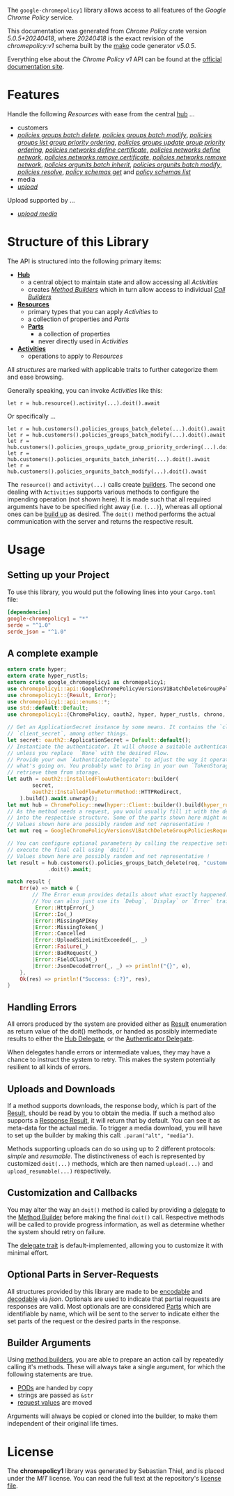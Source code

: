 <!---
DO NOT EDIT !
This file was generated automatically from 'src/generator/templates/api/README.md.mako'
DO NOT EDIT !
-->
The `google-chromepolicy1` library allows access to all features of the *Google Chrome Policy* service.

This documentation was generated from *Chrome Policy* crate version *5.0.5+20240418*, where *20240418* is the exact revision of the *chromepolicy:v1* schema built by the [mako](http://www.makotemplates.org/) code generator *v5.0.5*.

Everything else about the *Chrome Policy* *v1* API can be found at the
[official documentation site](http://developers.google.com/chrome/policy).
# Features

Handle the following *Resources* with ease from the central [hub](https://docs.rs/google-chromepolicy1/5.0.5+20240418/google_chromepolicy1/ChromePolicy) ...

* customers
 * [*policies groups batch delete*](https://docs.rs/google-chromepolicy1/5.0.5+20240418/google_chromepolicy1/api::CustomerPolicyGroupBatchDeleteCall), [*policies groups batch modify*](https://docs.rs/google-chromepolicy1/5.0.5+20240418/google_chromepolicy1/api::CustomerPolicyGroupBatchModifyCall), [*policies groups list group priority ordering*](https://docs.rs/google-chromepolicy1/5.0.5+20240418/google_chromepolicy1/api::CustomerPolicyGroupListGroupPriorityOrderingCall), [*policies groups update group priority ordering*](https://docs.rs/google-chromepolicy1/5.0.5+20240418/google_chromepolicy1/api::CustomerPolicyGroupUpdateGroupPriorityOrderingCall), [*policies networks define certificate*](https://docs.rs/google-chromepolicy1/5.0.5+20240418/google_chromepolicy1/api::CustomerPolicyNetworkDefineCertificateCall), [*policies networks define network*](https://docs.rs/google-chromepolicy1/5.0.5+20240418/google_chromepolicy1/api::CustomerPolicyNetworkDefineNetworkCall), [*policies networks remove certificate*](https://docs.rs/google-chromepolicy1/5.0.5+20240418/google_chromepolicy1/api::CustomerPolicyNetworkRemoveCertificateCall), [*policies networks remove network*](https://docs.rs/google-chromepolicy1/5.0.5+20240418/google_chromepolicy1/api::CustomerPolicyNetworkRemoveNetworkCall), [*policies orgunits batch inherit*](https://docs.rs/google-chromepolicy1/5.0.5+20240418/google_chromepolicy1/api::CustomerPolicyOrgunitBatchInheritCall), [*policies orgunits batch modify*](https://docs.rs/google-chromepolicy1/5.0.5+20240418/google_chromepolicy1/api::CustomerPolicyOrgunitBatchModifyCall), [*policies resolve*](https://docs.rs/google-chromepolicy1/5.0.5+20240418/google_chromepolicy1/api::CustomerPolicyResolveCall), [*policy schemas get*](https://docs.rs/google-chromepolicy1/5.0.5+20240418/google_chromepolicy1/api::CustomerPolicySchemaGetCall) and [*policy schemas list*](https://docs.rs/google-chromepolicy1/5.0.5+20240418/google_chromepolicy1/api::CustomerPolicySchemaListCall)
* media
 * [*upload*](https://docs.rs/google-chromepolicy1/5.0.5+20240418/google_chromepolicy1/api::MediaUploadCall)


Upload supported by ...

* [*upload media*](https://docs.rs/google-chromepolicy1/5.0.5+20240418/google_chromepolicy1/api::MediaUploadCall)



# Structure of this Library

The API is structured into the following primary items:

* **[Hub](https://docs.rs/google-chromepolicy1/5.0.5+20240418/google_chromepolicy1/ChromePolicy)**
    * a central object to maintain state and allow accessing all *Activities*
    * creates [*Method Builders*](https://docs.rs/google-chromepolicy1/5.0.5+20240418/google_chromepolicy1/client::MethodsBuilder) which in turn
      allow access to individual [*Call Builders*](https://docs.rs/google-chromepolicy1/5.0.5+20240418/google_chromepolicy1/client::CallBuilder)
* **[Resources](https://docs.rs/google-chromepolicy1/5.0.5+20240418/google_chromepolicy1/client::Resource)**
    * primary types that you can apply *Activities* to
    * a collection of properties and *Parts*
    * **[Parts](https://docs.rs/google-chromepolicy1/5.0.5+20240418/google_chromepolicy1/client::Part)**
        * a collection of properties
        * never directly used in *Activities*
* **[Activities](https://docs.rs/google-chromepolicy1/5.0.5+20240418/google_chromepolicy1/client::CallBuilder)**
    * operations to apply to *Resources*

All *structures* are marked with applicable traits to further categorize them and ease browsing.

Generally speaking, you can invoke *Activities* like this:

```Rust,ignore
let r = hub.resource().activity(...).doit().await
```

Or specifically ...

```ignore
let r = hub.customers().policies_groups_batch_delete(...).doit().await
let r = hub.customers().policies_groups_batch_modify(...).doit().await
let r = hub.customers().policies_groups_update_group_priority_ordering(...).doit().await
let r = hub.customers().policies_orgunits_batch_inherit(...).doit().await
let r = hub.customers().policies_orgunits_batch_modify(...).doit().await
```

The `resource()` and `activity(...)` calls create [builders][builder-pattern]. The second one dealing with `Activities`
supports various methods to configure the impending operation (not shown here). It is made such that all required arguments have to be
specified right away (i.e. `(...)`), whereas all optional ones can be [build up][builder-pattern] as desired.
The `doit()` method performs the actual communication with the server and returns the respective result.

# Usage

## Setting up your Project

To use this library, you would put the following lines into your `Cargo.toml` file:

```toml
[dependencies]
google-chromepolicy1 = "*"
serde = "^1.0"
serde_json = "^1.0"
```

## A complete example

```Rust
extern crate hyper;
extern crate hyper_rustls;
extern crate google_chromepolicy1 as chromepolicy1;
use chromepolicy1::api::GoogleChromePolicyVersionsV1BatchDeleteGroupPoliciesRequest;
use chromepolicy1::{Result, Error};
use chromepolicy1::api::enums::*;
use std::default::Default;
use chromepolicy1::{ChromePolicy, oauth2, hyper, hyper_rustls, chrono, FieldMask};

// Get an ApplicationSecret instance by some means. It contains the `client_id` and
// `client_secret`, among other things.
let secret: oauth2::ApplicationSecret = Default::default();
// Instantiate the authenticator. It will choose a suitable authentication flow for you,
// unless you replace  `None` with the desired Flow.
// Provide your own `AuthenticatorDelegate` to adjust the way it operates and get feedback about
// what's going on. You probably want to bring in your own `TokenStorage` to persist tokens and
// retrieve them from storage.
let auth = oauth2::InstalledFlowAuthenticator::builder(
        secret,
        oauth2::InstalledFlowReturnMethod::HTTPRedirect,
    ).build().await.unwrap();
let mut hub = ChromePolicy::new(hyper::Client::builder().build(hyper_rustls::HttpsConnectorBuilder::new().with_native_roots().unwrap().https_or_http().enable_http1().build()), auth);
// As the method needs a request, you would usually fill it with the desired information
// into the respective structure. Some of the parts shown here might not be applicable !
// Values shown here are possibly random and not representative !
let mut req = GoogleChromePolicyVersionsV1BatchDeleteGroupPoliciesRequest::default();

// You can configure optional parameters by calling the respective setters at will, and
// execute the final call using `doit()`.
// Values shown here are possibly random and not representative !
let result = hub.customers().policies_groups_batch_delete(req, "customer")
             .doit().await;

match result {
    Err(e) => match e {
        // The Error enum provides details about what exactly happened.
        // You can also just use its `Debug`, `Display` or `Error` traits
         Error::HttpError(_)
        |Error::Io(_)
        |Error::MissingAPIKey
        |Error::MissingToken(_)
        |Error::Cancelled
        |Error::UploadSizeLimitExceeded(_, _)
        |Error::Failure(_)
        |Error::BadRequest(_)
        |Error::FieldClash(_)
        |Error::JsonDecodeError(_, _) => println!("{}", e),
    },
    Ok(res) => println!("Success: {:?}", res),
}

```
## Handling Errors

All errors produced by the system are provided either as [Result](https://docs.rs/google-chromepolicy1/5.0.5+20240418/google_chromepolicy1/client::Result) enumeration as return value of
the doit() methods, or handed as possibly intermediate results to either the
[Hub Delegate](https://docs.rs/google-chromepolicy1/5.0.5+20240418/google_chromepolicy1/client::Delegate), or the [Authenticator Delegate](https://docs.rs/yup-oauth2/*/yup_oauth2/trait.AuthenticatorDelegate.html).

When delegates handle errors or intermediate values, they may have a chance to instruct the system to retry. This
makes the system potentially resilient to all kinds of errors.

## Uploads and Downloads
If a method supports downloads, the response body, which is part of the [Result](https://docs.rs/google-chromepolicy1/5.0.5+20240418/google_chromepolicy1/client::Result), should be
read by you to obtain the media.
If such a method also supports a [Response Result](https://docs.rs/google-chromepolicy1/5.0.5+20240418/google_chromepolicy1/client::ResponseResult), it will return that by default.
You can see it as meta-data for the actual media. To trigger a media download, you will have to set up the builder by making
this call: `.param("alt", "media")`.

Methods supporting uploads can do so using up to 2 different protocols:
*simple* and *resumable*. The distinctiveness of each is represented by customized
`doit(...)` methods, which are then named `upload(...)` and `upload_resumable(...)` respectively.

## Customization and Callbacks

You may alter the way an `doit()` method is called by providing a [delegate](https://docs.rs/google-chromepolicy1/5.0.5+20240418/google_chromepolicy1/client::Delegate) to the
[Method Builder](https://docs.rs/google-chromepolicy1/5.0.5+20240418/google_chromepolicy1/client::CallBuilder) before making the final `doit()` call.
Respective methods will be called to provide progress information, as well as determine whether the system should
retry on failure.

The [delegate trait](https://docs.rs/google-chromepolicy1/5.0.5+20240418/google_chromepolicy1/client::Delegate) is default-implemented, allowing you to customize it with minimal effort.

## Optional Parts in Server-Requests

All structures provided by this library are made to be [encodable](https://docs.rs/google-chromepolicy1/5.0.5+20240418/google_chromepolicy1/client::RequestValue) and
[decodable](https://docs.rs/google-chromepolicy1/5.0.5+20240418/google_chromepolicy1/client::ResponseResult) via *json*. Optionals are used to indicate that partial requests are responses
are valid.
Most optionals are are considered [Parts](https://docs.rs/google-chromepolicy1/5.0.5+20240418/google_chromepolicy1/client::Part) which are identifiable by name, which will be sent to
the server to indicate either the set parts of the request or the desired parts in the response.

## Builder Arguments

Using [method builders](https://docs.rs/google-chromepolicy1/5.0.5+20240418/google_chromepolicy1/client::CallBuilder), you are able to prepare an action call by repeatedly calling it's methods.
These will always take a single argument, for which the following statements are true.

* [PODs][wiki-pod] are handed by copy
* strings are passed as `&str`
* [request values](https://docs.rs/google-chromepolicy1/5.0.5+20240418/google_chromepolicy1/client::RequestValue) are moved

Arguments will always be copied or cloned into the builder, to make them independent of their original life times.

[wiki-pod]: http://en.wikipedia.org/wiki/Plain_old_data_structure
[builder-pattern]: http://en.wikipedia.org/wiki/Builder_pattern
[google-go-api]: https://github.com/google/google-api-go-client

# License
The **chromepolicy1** library was generated by Sebastian Thiel, and is placed
under the *MIT* license.
You can read the full text at the repository's [license file][repo-license].

[repo-license]: https://github.com/Byron/google-apis-rsblob/main/LICENSE.md

